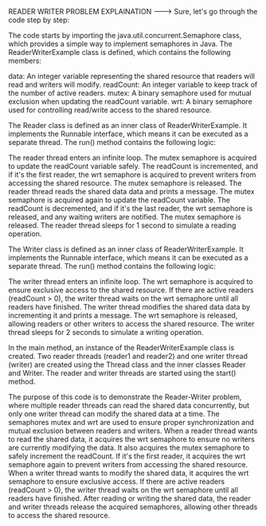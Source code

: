 READER WRITER PROBLEM EXPLAINATION --->
Sure, let's go through the code step by step:

The code starts by importing the java.util.concurrent.Semaphore class, which provides a simple way to implement semaphores in Java.
The ReaderWriterExample class is defined, which contains the following members:

data: An integer variable representing the shared resource that readers will read and writers will modify.
readCount: An integer variable to keep track of the number of active readers.
mutex: A binary semaphore used for mutual exclusion when updating the readCount variable.
wrt: A binary semaphore used for controlling read/write access to the shared resource.


The Reader class is defined as an inner class of ReaderWriterExample. It implements the Runnable interface, which means it can be executed as a separate thread. The run() method contains the following logic:

The reader thread enters an infinite loop.
The mutex semaphore is acquired to update the readCount variable safely.
The readCount is incremented, and if it's the first reader, the wrt semaphore is acquired to prevent writers from accessing the shared resource.
The mutex semaphore is released.
The reader thread reads the shared data data and prints a message.
The mutex semaphore is acquired again to update the readCount variable.
The readCount is decremented, and if it's the last reader, the wrt semaphore is released, and any waiting writers are notified.
The mutex semaphore is released.
The reader thread sleeps for 1 second to simulate a reading operation.


The Writer class is defined as an inner class of ReaderWriterExample. It implements the Runnable interface, which means it can be executed as a separate thread. The run() method contains the following logic:

The writer thread enters an infinite loop.
The wrt semaphore is acquired to ensure exclusive access to the shared resource.
If there are active readers (readCount > 0), the writer thread waits on the wrt semaphore until all readers have finished.
The writer thread modifies the shared data data by incrementing it and prints a message.
The wrt semaphore is released, allowing readers or other writers to access the shared resource.
The writer thread sleeps for 2 seconds to simulate a writing operation.


In the main method, an instance of the ReaderWriterExample class is created.
Two reader threads (reader1 and reader2) and one writer thread (writer) are created using the Thread class and the inner classes Reader and Writer.
The reader and writer threads are started using the start() method.

The purpose of this code is to demonstrate the Reader-Writer problem, where multiple reader threads can read the shared data concurrently, but only one writer thread can modify the shared data at a time. The semaphores mutex and wrt are used to ensure proper synchronization and mutual exclusion between readers and writers.
When a reader thread wants to read the shared data, it acquires the wrt semaphore to ensure no writers are currently modifying the data. It also acquires the mutex semaphore to safely increment the readCount. If it's the first reader, it acquires the wrt semaphore again to prevent writers from accessing the shared resource.
When a writer thread wants to modify the shared data, it acquires the wrt semaphore to ensure exclusive access. If there are active readers (readCount > 0), the writer thread waits on the wrt semaphore until all readers have finished.
After reading or writing the shared data, the reader and writer threads release the acquired semaphores, allowing other threads to access the shared resource.

